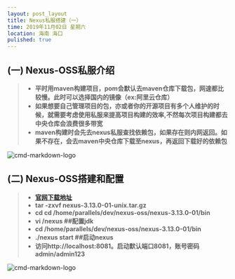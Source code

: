 ```yaml
---
layout: post_layout
title: Nexus私服搭建（一）
time: 2019年11月02日 星期六
location: 海南 海口
pulished: true
---
```


## (一) Nexus-OSS私服介绍

> * **平时用maven构建项目，pom会默认去maven仓库下载包，网速都比较慢。此时可以选择国内的镜像（ex:阿里云仓库）**
> * **如果想要自己管理项目的包，亦或者你的开源项目有多个人维护的时候，就需要考虑使用私服来提高项目构建的效率,不然每次项目构建都去中央仓库会浪费很多带宽**
> * **maven构建时会先去nexus私服查找依赖包，如果存在则内网返回。如果不存在，会去maven中央仓库下载至nexus，再返回下载好的依赖包**

![cmd-markdown-logo](https://licaibo.github.io/assets/img/nexus-1.jpg)

## (二) Nexus-OSS搭建和配置

> * **[官网下载地址](https://www.sonatype.com/download-nexus-repo-oss?hsCtaTracking=bde424ac-b77c-4799-913d-9d0db86ef1f8%7Cb308aaca-ab41-4544-ba23-c53c1b469e0d)**
> * **tar -zxvf nexus-3.13.0-01-unix.tar.gz**
> * **cd cd /home/parallels/dev/nexus-oss/nexus-3.13.0-01/bin**
> * **vi /nexus ##配置jdk**
> * **cd /home/parallels/dev/nexus-oss/nexus-3.13.0-01/bin**
> * **./nexus start ##启动nexus**
> * **访问http://localhost:8081。启动默认端口8081，账号密码 admin/admin123**

![cmd-markdown-logo](https://licaibo.github.io/assets/img/nexus-2.jpg)







